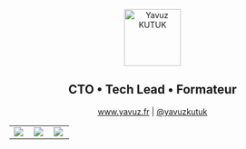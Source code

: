 <p align="center">
 <img width="100px" src="https://www.yavuz.fr/assets/images/logo-picto-yk.png" align="center" alt="Yavuz KUTUK" />
 <h2 align="center">CTO • Tech Lead • Formateur</h2>
 <p align="center"><a href="https://www.yavuz.fr" target="_blank">www.yavuz.fr</a> | <a href="https://twitter.com/yavuzkutuk?lang=fr" target="_blank">@yavuzkutuk</a></p>
</p>

| | | |
| :--: | :--: | :--: |
| <img align="left" src="https://github-readme-stats.vercel.app/api/pin/?username=yavuzkutuk&repo=github-readme-stats" /> | <img align="left" src="https://github-readme-stats.vercel.app/api/?username=yavuzkutuk&show_icons=true&hide=contribs,prs&cache_seconds=86400&theme=chartreuse-dark" /> | <img align="left" src="https://github-readme-stats.vercel.app/api/top-langs/?username=yavuzkutuk&layout=compact" /> |
